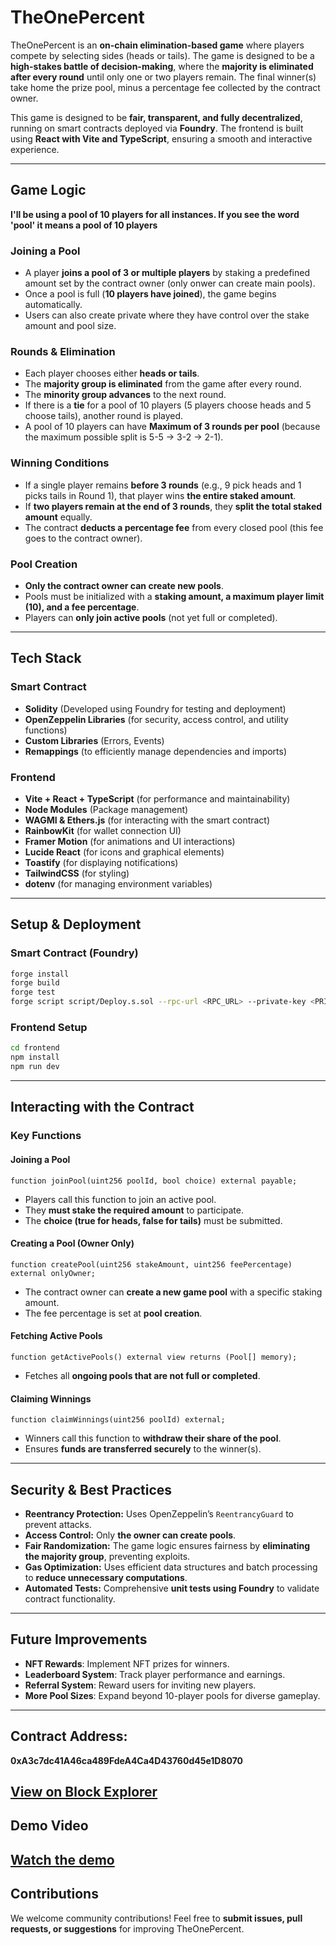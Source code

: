 # TheOnePercent

TheOnePercent is an **on-chain elimination-based game** where players compete by selecting sides (heads or tails). The game is designed to be a **high-stakes battle of decision-making**, where the **majority is eliminated after every round** until only one or two players remain. The final winner(s) take home the prize pool, minus a percentage fee collected by the contract owner.

This game is designed to be **fair, transparent, and fully decentralized**, running on smart contracts deployed via **Foundry**. The frontend is built using **React with Vite and TypeScript**, ensuring a smooth and interactive experience.

---

## Game Logic
**I'll be using a pool of 10 players for all instances. If you see the word 'pool' it means a pool of 10 players** 
### **Joining a Pool**
- A player **joins a pool of 3 or multiple players** by staking a predefined amount set by the contract owner (only onwer can create main pools).
- Once a pool is full (**10 players have joined**), the game begins automatically.
- Users can also create private where they have control over the stake amount and pool size.

### **Rounds & Elimination**
- Each player chooses either **heads or tails**.
- The **majority group is eliminated** from the game after every round.
- The **minority group advances** to the next round.
- If there is a **tie** for a pool of 10 players (5 players choose heads and 5 choose tails), another round is played.
- A pool of 10 players can have **Maximum of 3 rounds per pool** (because the maximum possible split is 5-5 → 3-2 → 2-1).

### **Winning Conditions**
- If a single player remains **before 3 rounds** (e.g., 9 pick heads and 1 picks tails in Round 1), that player wins **the entire staked amount**.
- If **two players remain at the end of 3 rounds**, they **split the total staked amount** equally.
- The contract **deducts a percentage fee** from every closed pool (this fee goes to the contract owner).

### **Pool Creation**
- **Only the contract owner can create new pools**.
- Pools must be initialized with a **staking amount, a maximum player limit (10), and a fee percentage**.
- Players can **only join active pools** (not yet full or completed).

---

## **Tech Stack**
### **Smart Contract**
- **Solidity** (Developed using Foundry for testing and deployment)
- **OpenZeppelin Libraries** (for security, access control, and utility functions)
- **Custom Libraries** (Errors, Events)
- **Remappings** (to efficiently manage dependencies and imports)

### **Frontend**
- **Vite + React + TypeScript** (for performance and maintainability)
- **Node Modules** (Package management)
- **WAGMI & Ethers.js** (for interacting with the smart contract)
- **RainbowKit** (for wallet connection UI)
- **Framer Motion** (for animations and UI interactions)
- **Lucide React** (for icons and graphical elements)
- **Toastify** (for displaying notifications)
- **TailwindCSS** (for styling)
- **dotenv** (for managing environment variables)

---

## **Setup & Deployment**
### **Smart Contract (Foundry)**
```sh
forge install
forge build
forge test
forge script script/Deploy.s.sol --rpc-url <RPC_URL> --private-key <PRIVATE_KEY>
```

### **Frontend Setup**
```sh
cd frontend
npm install
npm run dev
```

---

## **Interacting with the Contract**
### **Key Functions**
#### **Joining a Pool**
```solidity
function joinPool(uint256 poolId, bool choice) external payable;
```
- Players call this function to join an active pool.
- They **must stake the required amount** to participate.
- The **choice (true for heads, false for tails)** must be submitted.

#### **Creating a Pool (Owner Only)**
```solidity
function createPool(uint256 stakeAmount, uint256 feePercentage) external onlyOwner;
```
- The contract owner can **create a new game pool** with a specific staking amount.
- The fee percentage is set at **pool creation**.

#### **Fetching Active Pools**
```solidity
function getActivePools() external view returns (Pool[] memory);
```
- Fetches all **ongoing pools that are not full or completed**.

#### **Claiming Winnings**
```solidity
function claimWinnings(uint256 poolId) external;
```
- Winners call this function to **withdraw their share of the pool**.
- Ensures **funds are transferred securely** to the winner(s).

---

## **Security & Best Practices**
- **Reentrancy Protection:** Uses OpenZeppelin’s `ReentrancyGuard` to prevent attacks.
- **Access Control:** Only **the owner can create pools**.
- **Fair Randomization:** The game logic ensures fairness by **eliminating the majority group**, preventing exploits.
- **Gas Optimization:** Uses efficient data structures and batch processing to **reduce unnecessary computations**.
- **Automated Tests:** Comprehensive **unit tests using Foundry** to validate contract functionality.

---

## **Future Improvements**
- **NFT Rewards**: Implement NFT prizes for winners.
- **Leaderboard System**: Track player performance and earnings.
- **Referral System**: Reward users for inviting new players.
- **More Pool Sizes**: Expand beyond 10-player pools for diverse gameplay.

---
## Contract Address:
**0xA3c7dc41A46ca489FdeA4Ca4D43760d45e1D8070**

[View on Block Explorer](https://scan.test2.btcs.network/address/0xA3c7dc41A46ca489FdeA4Ca4D43760d45e1D8070)
---
## Demo Video

[Watch the demo](https://www.loom.com/share/e26754cf31d64aaca7ff7ceabd411bd7)
---

## **Contributions**
We welcome community contributions! Feel free to **submit issues, pull requests, or suggestions** for improving TheOnePercent.


